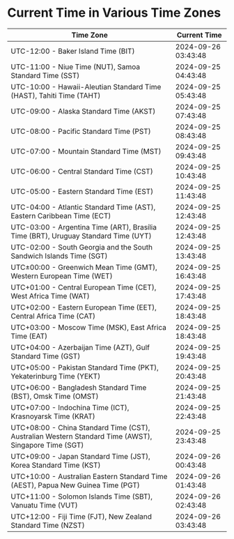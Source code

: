 # Current Time in Various Time Zones

| Time Zone | Current Time |
|-----------|--------------|
| UTC-12:00 - Baker Island Time (BIT) | 2024-09-26 03:43:48 |
| UTC-11:00 - Niue Time (NUT), Samoa Standard Time (SST) | 2024-09-25 04:43:48 |
| UTC-10:00 - Hawaii-Aleutian Standard Time (HAST), Tahiti Time (TAHT) | 2024-09-25 05:43:48 |
| UTC-09:00 - Alaska Standard Time (AKST) | 2024-09-25 07:43:48 |
| UTC-08:00 - Pacific Standard Time (PST) | 2024-09-25 08:43:48 |
| UTC-07:00 - Mountain Standard Time (MST) | 2024-09-25 09:43:48 |
| UTC-06:00 - Central Standard Time (CST) | 2024-09-25 10:43:48 |
| UTC-05:00 - Eastern Standard Time (EST) | 2024-09-25 11:43:48 |
| UTC-04:00 - Atlantic Standard Time (AST), Eastern Caribbean Time (ECT) | 2024-09-25 12:43:48 |
| UTC-03:00 - Argentina Time (ART), Brasília Time (BRT), Uruguay Standard Time (UYT) | 2024-09-25 12:43:48 |
| UTC-02:00 - South Georgia and the South Sandwich Islands Time (SGT) | 2024-09-25 13:43:48 |
| UTC±00:00 - Greenwich Mean Time (GMT), Western European Time (WET) | 2024-09-25 16:43:48 |
| UTC+01:00 - Central European Time (CET), West Africa Time (WAT) | 2024-09-25 17:43:48 |
| UTC+02:00 - Eastern European Time (EET), Central Africa Time (CAT) | 2024-09-25 18:43:48 |
| UTC+03:00 - Moscow Time (MSK), East Africa Time (EAT) | 2024-09-25 18:43:48 |
| UTC+04:00 - Azerbaijan Time (AZT), Gulf Standard Time (GST) | 2024-09-25 19:43:48 |
| UTC+05:00 - Pakistan Standard Time (PKT), Yekaterinburg Time (YEKT) | 2024-09-25 20:43:48 |
| UTC+06:00 - Bangladesh Standard Time (BST), Omsk Time (OMST) | 2024-09-25 21:43:48 |
| UTC+07:00 - Indochina Time (ICT), Krasnoyarsk Time (KRAT) | 2024-09-25 22:43:48 |
| UTC+08:00 - China Standard Time (CST), Australian Western Standard Time (AWST), Singapore Time (SGT) | 2024-09-25 23:43:48 |
| UTC+09:00 - Japan Standard Time (JST), Korea Standard Time (KST) | 2024-09-26 00:43:48 |
| UTC+10:00 - Australian Eastern Standard Time (AEST), Papua New Guinea Time (PGT) | 2024-09-26 01:43:48 |
| UTC+11:00 - Solomon Islands Time (SBT), Vanuatu Time (VUT) | 2024-09-26 02:43:48 |
| UTC+12:00 - Fiji Time (FJT), New Zealand Standard Time (NZST) | 2024-09-26 03:43:48 |

